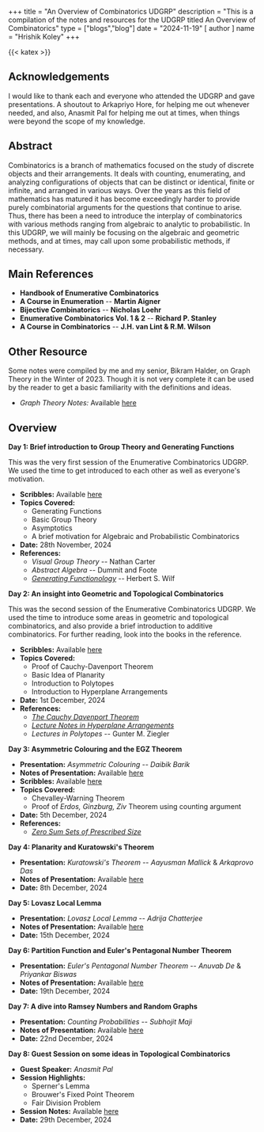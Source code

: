 +++
title = "An Overview of Combinatorics UDGRP"
description = "This is a compilation of the notes and resources for the UDGRP titled An Overview of Combinatorics"
type = ["blogs","blog"]
date = "2024-11-19"
[ author ]
  name = "Hrishik Koley"
+++

{{< katex >}}

## Acknowledgements

I would like to thank each and everyone who attended the UDGRP and gave presentations. A shoutout to Arkapriyo Hore, for helping me out whenever needed, and also, Anasmit Pal for helping me out at times, when things were beyond the scope of my knowledge.

## Abstract

Combinatorics is a branch of mathematics focused on the study of discrete objects and their arrangements. It deals with counting, enumerating, and analyzing configurations of objects that can be distinct or identical, finite or infinite, and arranged in various ways. Over the years as this field of mathematics has matured it has become exceedingly harder to provide purely combinatorial arguments for the questions that continue to arise. Thus, there has been a need to introduce the interplay of combinatorics with various methods ranging from algebraic to analytic to probabilistic. In this UDGRP, we will mainly be focusing on the algebraic and geometric methods, and at times, may call upon some probabilistic methods, if necessary.

## Main References

- **Handbook of Enumerative Combinatorics**
- **A Course in Enumeration** -- **Martin Aigner**
- **Bijective Combinatorics** -- **Nicholas Loehr**
- **Enumerative Combinatorics Vol. 1 & 2** -- **Richard P. Stanley**
- **A Course in Combinatorics** -- **J.H. van Lint & R.M. Wilson**

## Other Resource

Some notes were compiled by me and my senior, Bikram Halder, on Graph Theory in the Winter of 2023. Though it is not very complete it can be used by the reader to get a basic familiarity with the definitions and ideas.

- _Graph Theory Notes:_ Available [here](https://hrishik-koley.github.io/graph_theory_notes/)

## Overview

**Day 1: Brief introduction to Group Theory and Generating Functions**

This was the very first session of the Enumerative Combinatorics UDGRP. We used the time to get introduced to each other as well as everyone's motivation.

- **Scribbles:** Available [here](/pdfs/ECUD1.pdf)
- **Topics Covered:**
  - Generating Functions
  - Basic Group Theory
  - Asymptotics
  - A brief motivation for Algebraic and Probabilistic Combinatorics
- **Date:** 28th November, 2024
- **References:** 
  - _Visual Group Theory_ -- Nathan Carter
  - _Abstract Algebra_ -- Dummit and Foote
  - [_Generating Functionology_](https://www2.math.upenn.edu/~wilf/gfologyLinked2.pdf) -- Herbert S. Wilf

**Day 2: An insight into Geometric and Topological Combinatorics**

This was the second session of the Enumerative Combinatorics UDGRP. We used the time to introduce some areas in geometric and topological combinatorics, and also provide a brief introduction to additive combinatorics. For further reading, look into the books in the reference.

- **Scribbles:** Available [here](/pdfs/ECUD2.pdf)
- **Topics Covered:**
  - Proof of Cauchy-Davenport Theorem
  - Basic Idea of Planarity
  - Introduction to Polytopes
  - Introduction to Hyperplane Arrangements
- **Date:** 1st December, 2024
- **References:** 
  - [_The Cauchy Davenport Theorem_](https://sites.math.rutgers.edu/~sk1233/courses/additive-F16/lec1.pdf)
  - [_Lecture Notes in Hyperplane Arrangements_](https://static.ias.edu/pcmi/2004/program/Stanleynotes.pdf)
  - _Lectures in Polytopes_ -- Gunter M. Ziegler

**Day 3: Asymmetric Colouring and the EGZ Theorem**

- **Presentation:** _Asymmetric Colouring_ -- _Daibik Barik_
- **Notes of Presentation:** Available [here](/pdfs/ECUDP1.pdf)
- **Scribbles:** Available [here](/pdfs/ECUD3.pdf)
- **Topics Covered:** 
  - Chevalley-Warning Theorem
  - Proof of _Erdos, Ginzburg, Ziv_ Theorem using counting argument
- **Date:** 5th December, 2024
- **References:** 
  - [_Zero Sum Sets of Prescribed Size_](https://www.cs.tau.ac.il/~nogaa/PDFS/egz1.pdf)

**Day 4: Planarity and Kuratowski's Theorem**

- **Presentation:** _Kuratowski's Theorem_ --  _Aayusman Mallick_ & _Arkaprovo Das_
- **Notes of Presentation:** Available [here](/pdfs/ECUDP2.pdf)
- **Date:** 8th December, 2024

**Day 5: Lovasz Local Lemma**

- **Presentation:** _Lovasz Local Lemma_ -- _Adrija Chatterjee_
- **Notes of Presentation:** Available [here](/pdfs/ECUDP3.pdf)
- **Date:** 15th December, 2024

**Day 6: Partition Function and Euler's Pentagonal Number Theorem**

- **Presentation:** _Euler's Pentagonal Number Theorem_ -- _Anuvab De_ & _Priyankar Biswas_
- **Notes of Presentation:** Available [here](/pdfs/ECUDP4.pdf)
- **Date:** 19th December, 2024

**Day 7: A dive into Ramsey Numbers and Random Graphs**

- **Presentation:** _Counting Probabilities_ -- _Subhojit Maji_
- **Notes of Presentation:** Available [here](/pdfs/ECUDP5.pdf)
- **Date:** 22nd December, 2024

**Day 8: Guest Session on some ideas in Topological Combinatorics**

- **Guest Speaker:** _Anasmit Pal_
- **Session Highlights:** 
  - Sperner's Lemma
  - Brouwer's Fixed Point Theorem
  - Fair Division Problem
- **Session Notes:** Available [here](/pdfs/ECUDGL.pdf)
- **Date:** 29th December, 2024